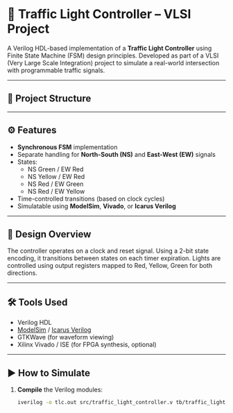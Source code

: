 # 🚦 Traffic Light Controller – VLSI Project

A Verilog HDL-based implementation of a **Traffic Light Controller** using Finite State Machine (FSM) design principles. Developed as part of a VLSI (Very Large Scale Integration) project to simulate a real-world intersection with programmable traffic signals.

---

## 📁 Project Structure


---

## ⚙️ Features

- **Synchronous FSM** implementation
- Separate handling for **North-South (NS)** and **East-West (EW)** signals
- States:
  - NS Green / EW Red
  - NS Yellow / EW Red
  - NS Red / EW Green
  - NS Red / EW Yellow
- Time-controlled transitions (based on clock cycles)
- Simulatable using **ModelSim**, **Vivado**, or **Icarus Verilog**

---

## 🧠 Design Overview

The controller operates on a clock and reset signal. Using a 2-bit state encoding, it transitions between states on each timer expiration. Lights are controlled using output registers mapped to Red, Yellow, Green for both directions.

---

## 🛠️ Tools Used

- Verilog HDL
- [ModelSim](https://www.intel.com/content/www/us/en/software/programmable/quartus-prime/model-sim.html) / [Icarus Verilog](http://iverilog.icarus.com/)
- GTKWave (for waveform viewing)
- Xilinx Vivado / ISE (for FPGA synthesis, optional)

---

## ▶️ How to Simulate

1. **Compile** the Verilog modules:
   ```bash
   iverilog -o tlc.out src/traffic_light_controller.v tb/traffic_light_tb.v
